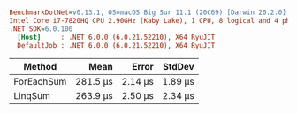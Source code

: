 ``` ini

BenchmarkDotNet=v0.13.1, OS=macOS Big Sur 11.1 (20C69) [Darwin 20.2.0]
Intel Core i7-7820HQ CPU 2.90GHz (Kaby Lake), 1 CPU, 8 logical and 4 physical cores
.NET SDK=6.0.100
  [Host]     : .NET 6.0.0 (6.0.21.52210), X64 RyuJIT
  DefaultJob : .NET 6.0.0 (6.0.21.52210), X64 RyuJIT


```
|     Method |     Mean |   Error |  StdDev |
|----------- |---------:|--------:|--------:|
| ForEachSum | 281.5 μs | 2.14 μs | 1.89 μs |
|    LinqSum | 263.9 μs | 2.50 μs | 2.34 μs |
